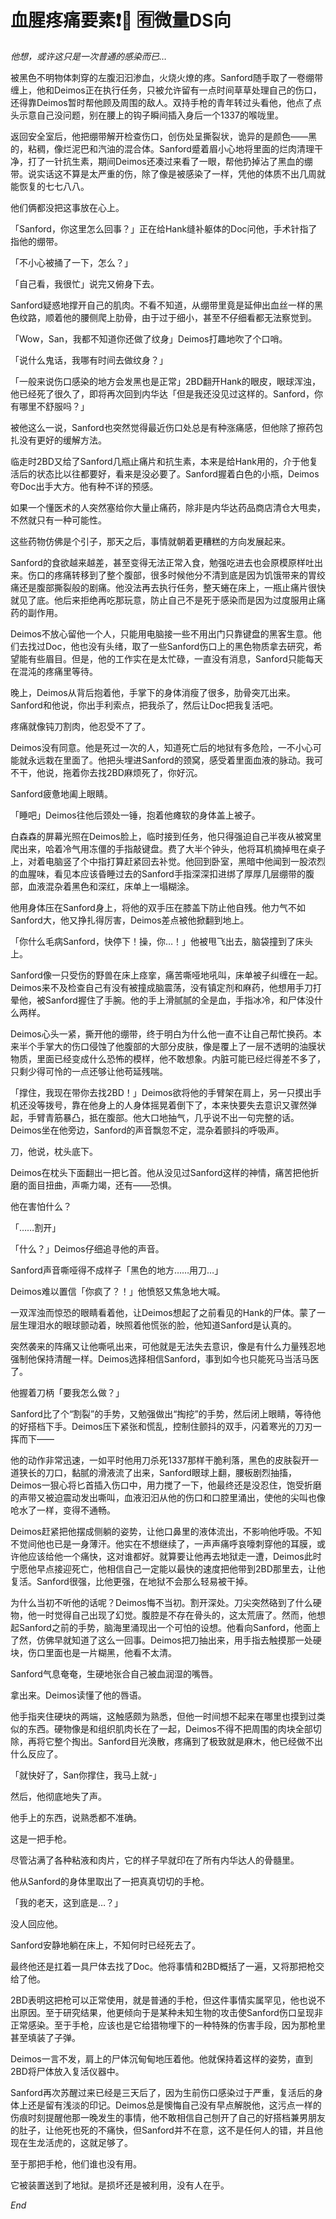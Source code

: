 # 血腥疼痛要素❗️🔪    🈶️微量DS向


_他想，或许这只是一次普通的感染而已…_

 
被黑色不明物体刺穿的左腹汩汩渗血，火烧火燎的疼。Sanford随手取了一卷绷带缠上，他和Deimos正在执行任务，只被允许留有一点时间草草处理自己的伤口，还得靠Deimos暂时帮他顾及周围的敌人。双持手枪的青年转过头看他，他点了点头示意自己没问题，别在腰上的钩子瞬间插入身后一个1337的喉咙里。

 
返回安全室后，他把绷带解开检查伤口，创伤处呈撕裂状，诡异的是颜色——黑的，粘稠，像烂泥巴和汽油的混合体。Sanford蹙着眉小心地将里面的烂肉清理干净，打了一针抗生素，期间Deimos还凑过来看了一眼，帮他扔掉沾了黑血的绷带。说实话这不算是太严重的伤，除了像是被感染了一样，凭他的体质不出几周就能恢复的七七八八。

 
他们俩都没把这事放在心上。

 
「Sanford，你这里怎么回事？」正在给Hank缝补躯体的Doc问他，手术针指了指他的绷带。

 
「不小心被捅了一下，怎么？」

 
「自己看，我很忙」说完又俯身下去。

 
Sanford疑惑地撑开自己的肌肉。不看不知道，从绷带里竟是延伸出血丝一样的黑色纹路，顺着他的腰侧爬上肋骨，由于过于细小，甚至不仔细看都无法察觉到。

 
「Wow，San，我都不知道你还做了纹身」Deimos打趣地吹了个口哨。

 
「说什么鬼话，我哪有时间去做纹身？」

 
「一般来说伤口感染的地方会发黑也是正常」2BD翻开Hank的眼皮，眼球浑浊，他已经死了很久了，即将再次回到内华达「但是我还没见过这样的。Sanford，你有哪里不舒服吗？」

 
被他这么一说，Sanford也突然觉得最近伤口处总是有种涨痛感，但他除了擦药包扎没有更好的缓解方法。

 
临走时2BD又给了Sanford几瓶止痛片和抗生素，本来是给Hank用的，介于他复活后的状态比以往都要好，看来是没必要了。Sanford握着白色的小瓶，Deimos夸Doc出手大方。他有种不详的预感。

 
如果一个懂医术的人突然塞给你大量止痛药，除非是内华达药品商店清仓大甩卖，不然就只有一种可能性。

 
这些药物仿佛是个引子，那天之后，事情就朝着更糟糕的方向发展起来。

 
Sanford的食欲越来越差，甚至变得无法正常入食，勉强吃进去也会原模原样吐出来。伤口的疼痛转移到了整个腹部，很多时候他分不清到底是因为饥饿带来的胃绞痛还是腹部撕裂般的剧痛。他没法再去执行任务，整天蜷在床上，一瓶止痛片很快就见了底。他后来拒绝再吃那玩意，防止自己不是死于感染而是因为过度服用止痛药的副作用。

 
Deimos不放心留他一个人，只能用电脑接一些不用出门只靠键盘的黑客生意。他们去找过Doc，他也没有头绪，取了一些Sanford伤口上的黑色物质拿去研究，希望能有些眉目。但是，他的工作实在是太忙碌，一直没有消息，Sanford只能每天在混沌的疼痛里等待。

 
晚上，Deimos从背后抱着他，手掌下的身体消瘦了很多，肋骨突兀出来。Sanford和他说，你出手利索点，把我杀了，然后让Doc把我复活吧。

 
疼痛就像钝刀割肉，他忍受不了了。

 
Deimos没有同意。他是死过一次的人，知道死亡后的地狱有多危险，一不小心可能就永远栽在里面了。他把头埋进Sanford的颈窝，感受着里面血液的脉动。我可不干，他说，拖着你去找2BD麻烦死了，你好沉。

 
Sanford疲惫地阖上眼睛。

 
「睡吧」Deimos往他后颈处一锤，抱着他瘫软的身体盖上被子。

 
白森森的屏幕光照在Deimos脸上，临时接到任务，他只得强迫自己半夜从被窝里爬出来，哈着冷气用冻僵的手指敲键盘。费了大半个钟头，他将耳机摘掉甩在桌子上，对着电脑竖了个中指打算赶紧回去补觉。他回到卧室，黑暗中他闻到一股浓烈的血腥味，看见本应该昏睡过去的Sanford手指深深扣进绑了厚厚几层绷带的腹部，血液混杂着黑色和深红，床单上一塌糊涂。

 
他用身体压在Sanford身上，将他的双手压在膝盖下防止他自残。他力气不如Sanford大，他又挣扎得厉害，Deimos差点被他掀翻到地上。

 
「你什么毛病Sanford，快停下！操，你…！」他被甩飞出去，脑袋撞到了床头上。

 
Sanford像一只受伤的野兽在床上痉挛，痛苦嘶哑地吼叫，床单被子纠缠在一起。Deimos来不及检查自己有没有被撞成脑震荡，没有镇定剂和麻药，他想用手刀打晕他，被Sanford握住了手腕。他的手上滑腻腻的全是血，手指冰冷，和尸体没什么两样。

 
Deimos心头一紧，撕开他的绷带，终于明白为什么他一直不让自己帮忙换药。本来半个手掌大的伤口侵蚀了他腹部的大部分皮肤，像是覆上了一层不透明的油膜状物质，里面已经变成什么恐怖的模样，他不敢想象。内脏可能已经烂得差不多了，只剩少得可怜的一点还够让他苟延残喘。

 
「撑住，我现在带你去找2BD！」Deimos欲将他的手臂架在肩上，另一只摸出手机还没等拨号，靠在他身上的人身体摇晃着倒下了，本来快要失去意识又骤然弹起，手臂青筋暴凸，抵在腹部。他大口地抽气，几乎说不出一句完整的话。Deimos坐在他旁边，Sanford的声音飘忽不定，混杂着颤抖的呼吸声。

 
刀，他说，枕头底下。

 
Deimos在枕头下面翻出一把匕首。他从没见过Sanford这样的神情，痛苦把他折磨的面目扭曲，声嘶力竭，还有——恐惧。

 
他在害怕什么？

 
「……割开」

 
「什么？」Deimos仔细追寻他的声音。

 
Sanford声音嘶哑得不成样子「黑色的地方……用刀…」

 
Deimos难以置信「你疯了？！」他愤怒又焦急地大喊。

 
一双浑浊而惊恐的眼睛看着他，让Deimos想起了之前看见的Hank的尸体。蒙了一层生理泪水的眼球颤动着，映照着他慌张的脸，他知道Sanford是认真的。

 
突然袭来的阵痛又让他嘶吼出来，可他就是无法失去意识，像是有什么力量残忍地强制他保持清醒一样。Deimos选择相信Sanford，事到如今也只能死马当活马医了。

 
他握着刀柄「要我怎么做？」

 
Sanford比了个“割裂”的手势，又勉强做出“掏挖”的手势，然后闭上眼睛，等待他的好搭档下手。Deimos压下紧张和慌乱，控制住颤抖的双手，闪着寒光的刀刃一挥而下——

 
他的动作非常迅速，一如平时他用刀杀死1337那样干脆利落，黑色的皮肤裂开一道狭长的刀口，黏腻的滑液流了出来，Sanford眼球上翻，腰板剧烈抽搐，Deimos一狠心将匕首插入伤口中，用力搅了一下，他最终还是没忍住，饱受折磨的声带又被迫震动发出嘶叫，血液汩汩从他的伤口和口腔里涌出，使他的尖叫也像呛水了一样，变得不通畅。

 
Deimos赶紧把他摆成侧躺的姿势，让他口鼻里的液体流出，不影响他呼吸。不知不觉间他也已是一身薄汗。他实在不想继续了，一声声痛呼哀嚎刺穿他的耳膜，或许他应该给他一个痛快，这对谁都好。就算要让他再去地狱走一遭，Deimos此时宁愿他早点接迎死亡，他相信自己一定能以最快的速度把他带到2BD那里去，让他复活。Sanford很强，比他更强，在地狱不会那么轻易被干掉。

 
为什么当初不听他的话呢？Deimos悔不当初。割开深处。刀尖突然硌到了什么硬物，他一时觉得自己出现了幻觉。腹腔是不存在骨头的，这太荒唐了。然而，他想起Sanford之前的手势，脑海里涌现出一个可怕的设想。他看向Sanford，他面上了然，仿佛早就知道了这么一回事。Deimos把刀抽出来，用手指去触摸那一处硬块，伤口里面也是一片糊黑，他看不太清。

 
Sanford气息奄奄，生硬地张合自己被血润湿的嘴唇。

 
拿出来。Deimos读懂了他的唇语。

 
他手指夹住硬块的两端，这触感颇为熟悉，但他一时间想不起来在哪里也摸到过类似的东西。硬物像是和组织肌肉长在了一起，Deimos不得不把周围的肉块全部切除，再将它整个掏出。Sanford目光涣散，疼痛到了极致就是麻木，他已经做不出什么反应了。

 
「就快好了，San你撑住，我马上就-」

 
然后，他彻底地失了声。

 
他手上的东西，说熟悉都不准确。

 
这是一把手枪。

 
尽管沾满了各种粘液和肉片，它的样子早就印在了所有内华达人的骨髓里。

 
他从Sanford的身体里取出了一把真真切切的手枪。

 
「我的老天，这到底是…？」

 
没人回应他。

 
Sanford安静地躺在床上，不知何时已经死去了。

 
最终他还是扛着一具尸体去找了Doc。他将事情和2BD概括了一遍，又将那把枪交给了他。

 
2BD表明这把枪可以正常使用，就是普通的手枪，但这件事情实属罕见，他也说不出原因。至于研究结果，他更倾向于是某种未知生物的攻击使Sanford伤口呈现非正常感染。至于手枪，应该也是它给猎物埋下的一种特殊的伤害手段，因为那枪里甚至填装了子弹。

 
Deimos一言不发，肩上的尸体沉甸甸地压着他。他就保持着这样的姿势，直到2BD将尸体放入复活仪器中。

 
Sanford再次苏醒过来已经是三天后了，因为生前伤口感染过于严重，复活后的身体上还是留有浅淡的印记。Deimos总是懊悔自己没有早点解脱他，这污点一样的伤痕时刻提醒他那一晚发生的事情，他不敢相信自己刨开了自己的好搭档兼男朋友的肚子，让他死也死的不痛快，但Sanford并不在意，这不是任何人的错，并且他现在生龙活虎的，这就足够了。

 
至于那把手枪，他们谁也没有用。

 
它被装置送到了地狱。是损坏还是被利用，没有人在乎。

 
_End_